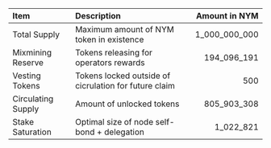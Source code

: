 | **Item**           | **Description**                                       |   **Amount in NYM** |
|:-------------------|:------------------------------------------------------|--------------------:|
| Total Supply       | Maximum amount of NYM token in existence              |       1_000_000_000 |
| Mixmining Reserve  | Tokens releasing for operators rewards                |         194_096_191 |
| Vesting Tokens     | Tokens locked outside of cicrulation for future claim |                 500 |
| Circulating Supply | Amount of unlocked tokens                             |         805_903_308 |
| Stake Saturation   | Optimal size of node self-bond + delegation           |           1_022_821 |
